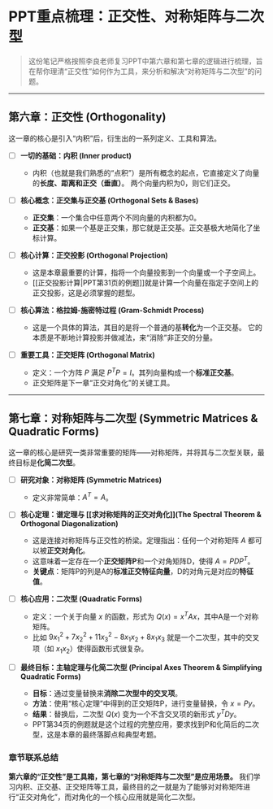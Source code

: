 # PPT重点梳理：正交性、对称矩阵与二次型

> 这份笔记严格按照李良老师复习PPT中第六章和第七章的逻辑进行梳理，旨在帮你理清“正交性”如何作为工具，来分析和解决“对称矩阵与二次型”的问题。

---

## 第六章：正交性 (Orthogonality)

这一章的核心是引入“内积”后，衍生出的一系列定义、工具和算法。

- [ ] **一切的基础：内积 (Inner product)**
    - 内积（也就是我们熟悉的“点积”）是所有概念的起点，它直接定义了向量的**长度、距离和正交（垂直）**。 两个向量内积为0，则它们正交。

- [ ] **核心概念：正交集与正交基 (Orthogonal Sets & Bases)**
    - **正交集**：一个集合中任意两个不同向量的内积都为0。
    - **正交基**：如果一个基是正交集，那它就是正交基。正交基极大地简化了坐标计算。

- [ ] **核心计算：正交投影 (Orthogonal Projection)**
    - 这是本章最重要的计算，指将一个向量投影到一个向量或一个子空间上。
    - [[正交投影计算|PPT第31页的例题]]就是计算一个向量在指定子空间上的正交投影，这是必须掌握的题型。

- [ ] **核心算法：格拉姆-施密特过程 (Gram-Schmidt Process)**
    - 这是一个具体的算法，其目的是将一个普通的基**转化**为一个正交基。 它的本质是不断地计算投影并做减法，来“消除”非正交的分量。

- [ ] **重要工具：正交矩阵 (Orthogonal Matrix)**
    - 定义：一个方阵 $P$ 满足 $P^T P = I$。其列向量构成一个**标准正交基**。
    - 正交矩阵是下一章“正交对角化”的关键工具。

---

## 第七章：对称矩阵与二次型 (Symmetric Matrices & Quadratic Forms)

这一章的核心是研究一类非常重要的矩阵——对称矩阵，并将其与二次型关联，最终目标是**化简二次型**。

- [ ] **研究对象：对称矩阵 (Symmetric Matrices)**
    - 定义非常简单：$A^T = A$。

- [ ] **核心定理：谱定理与 [[求对称矩阵的正交对角化]](The Spectral Theorem & Orthogonal Diagonalization)**
    - 这是连接对称矩阵与正交性的桥梁。定理指出：任何一个对称矩阵 $A$ 都可以被**正交对角化**。
    - 这意味着一定存在一个**正交矩阵P**和一个对角矩阵D，使得 $A = PDP^T$。
    - **关键点**：矩阵P的列是A的**标准正交特征向量**，D的对角元是对应的**特征值**。

- [ ] **核心应用：二次型 (Quadratic Forms)**
    - 定义：一个关于向量 $x$ 的函数，形式为 $Q(x) = x^T A x$，其中A是一个对称矩阵。
    - 比如 $9x_1^2 + 7x_2^2 + 11x_3^2 - 8x_1x_2 + 8x_1x_3$ 就是一个二次型，其中的交叉项（如 $x_1x_2$）使得函数形式很复杂。

- [ ] **最终目标：主轴定理与化简二次型 (Principal Axes Theorem & Simplifying Quadratic Forms)**
    - **目标**：通过变量替换来**消除二次型中的交叉项**。
    - **方法**：使用“核心定理”中得到的正交矩阵P，进行变量替换，令 $x=Py$。
    - **结果**：替换后，二次型 $Q(x)$ 变为一个不含交叉项的新形式 $y^T D y$。
    - PPT第34页的例题就是这个过程的完整应用，要求找到P和化简后的二次型，这是本章的最终落脚点和典型考题。

### 章节联系总结
**第六章的“正交性”是工具箱，第七章的“对称矩阵与二次型”是应用场景。**
我们学习内积、正交基、正交矩阵等工具，最终目的之一就是为了能够对对称矩阵进行“正交对角化”，而对角化的一个核心应用就是简化二次型。